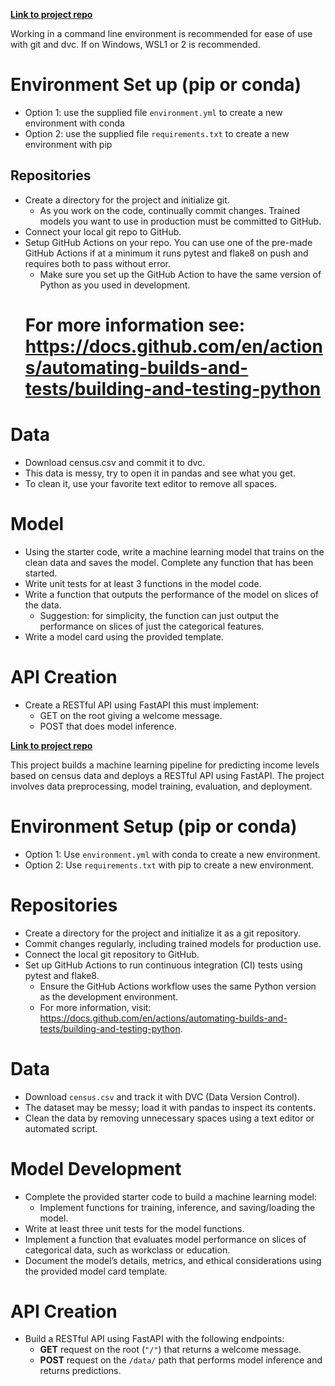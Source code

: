 __[Link to project repo](https://github.com/M-arcy/deploying-scalable-Pipeline-with-FastAPI)__


Working in a command line environment is recommended for ease of use with git and dvc. If on Windows, WSL1 or 2 is recommended.

# Environment Set up (pip or conda)
* Option 1: use the supplied file `environment.yml` to create a new environment with conda
* Option 2: use the supplied file `requirements.txt` to create a new environment with pip
    
## Repositories
* Create a directory for the project and initialize git.
    * As you work on the code, continually commit changes. Trained models you want to use in production must be committed to GitHub.
* Connect your local git repo to GitHub.
* Setup GitHub Actions on your repo. You can use one of the pre-made GitHub Actions if at a minimum it runs pytest and flake8 on push and requires both to pass without error.
    * Make sure you set up the GitHub Action to have the same version of Python as you used in development.
    # For more information see: https://docs.github.com/en/actions/automating-builds-and-tests/building-and-testing-python



# Data
* Download census.csv and commit it to dvc.
* This data is messy, try to open it in pandas and see what you get.
* To clean it, use your favorite text editor to remove all spaces.

# Model
* Using the starter code, write a machine learning model that trains on the clean data and saves the model. Complete any function that has been started.
* Write unit tests for at least 3 functions in the model code.
* Write a function that outputs the performance of the model on slices of the data.
    * Suggestion: for simplicity, the function can just output the performance on slices of just the categorical features.
* Write a model card using the provided template.

# API Creation
*  Create a RESTful API using FastAPI this must implement:
    * GET on the root giving a welcome message.
    * POST that does model inference.




__[Link to project repo](https://github.com/M-arcy/deploying-scalable-Pipeline-with-FastAPI)__

This project builds a machine learning pipeline for predicting income levels based on census data and deploys a RESTful API using FastAPI. The project involves data preprocessing, model training, evaluation, and deployment.

# Environment Setup (pip or conda)
* Option 1: Use `environment.yml` with conda to create a new environment.
* Option 2: Use `requirements.txt` with pip to create a new environment.

# Repositories
* Create a directory for the project and initialize it as a git repository.
* Commit changes regularly, including trained models for production use.
* Connect the local git repository to GitHub.
* Set up GitHub Actions to run continuous integration (CI) tests using pytest and flake8.
    * Ensure the GitHub Actions workflow uses the same Python version as the development environment.
    * For more information, visit: https://docs.github.com/en/actions/automating-builds-and-tests/building-and-testing-python.

# Data
* Download `census.csv` and track it with DVC (Data Version Control).
* The dataset may be messy; load it with pandas to inspect its contents.
* Clean the data by removing unnecessary spaces using a text editor or automated script.

# Model Development
* Complete the provided starter code to build a machine learning model:
  * Implement functions for training, inference, and saving/loading the model.
* Write at least three unit tests for the model functions.
* Implement a function that evaluates model performance on slices of categorical data, such as workclass or education.
* Document the model’s details, metrics, and ethical considerations using the provided model card template.

# API Creation
* Build a RESTful API using FastAPI with the following endpoints:
  * **GET** request on the root (`"/"`) that returns a welcome message.
  * **POST** request on the `/data/` path that performs model inference and returns predictions.
